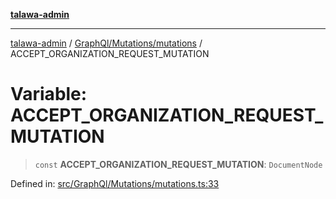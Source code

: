 [**talawa-admin**](../../../../README.md)

***

[talawa-admin](../../../../modules.md) / [GraphQl/Mutations/mutations](../README.md) / ACCEPT\_ORGANIZATION\_REQUEST\_MUTATION

# Variable: ACCEPT\_ORGANIZATION\_REQUEST\_MUTATION

> `const` **ACCEPT\_ORGANIZATION\_REQUEST\_MUTATION**: `DocumentNode`

Defined in: [src/GraphQl/Mutations/mutations.ts:33](https://github.com/bint-Eve/talawa-admin/blob/16ddeb98e6868a55bca282e700a8f4212d222c01/src/GraphQl/Mutations/mutations.ts#L33)
